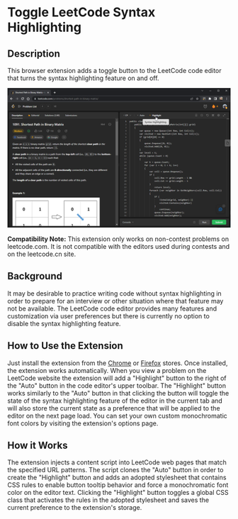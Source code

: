# Toggle LeetCode Syntax Highlighting

## Description

This browser extension adds a toggle button to the LeetCode code editor that turns the syntax highlighting feature on and off.

![Syntax Highlighting Turned Off in Dark Mode](stores/01-dark-mode-off.png)

**Compatibility Note:** This extension only works on non-contest problems on leetcode.com. It is not compatible with the editors used during contests and on the leetcode.cn site.

## Background

It may be desirable to practice writing code without syntax highlighting in order to prepare for an interview or other situation where that feature may not be available. The LeetCode code editor provides many features and customization via user preferences but there is currently no option to disable the syntax highlighting feature.

## How to Use the Extension

Just install the extension from the [Chrome](https://chrome.google.com/webstore/detail/toggle-leetcode-syntax-hi/ikcblehlkigjhjookmolcdhehlamnbmp) or [Firefox](https://addons.mozilla.org/en-US/firefox/addon/leetcode-syntax-highlighting/) stores. Once installed, the extension works automatically. When you view a problem on the LeetCode website the extension will add a "Highlight" button to the right of the "Auto" button in the code editor's upper toolbar. The "Highlight" button works similarly to the "Auto" button in that clicking the button will toggle the state of the syntax highlighting feature of the editor in the current tab and will also store the current state as a preference that will be applied to the editor on the next page load. You can set your own custom monochromatic font colors by visiting the extension's options page.

## How it Works

The extension injects a content script into LeetCode web pages that match the specified URL patterns. The script clones the "Auto" button in order to create the "Highlight" button and adds an adopted stylesheet that contains CSS rules to enable button tooltip behavior and force a monochromatic font color on the editor text. Clicking the "Highlight" button toggles a global CSS class that activates the rules in the adopted stylesheet and saves the current preference to the extension's storage.